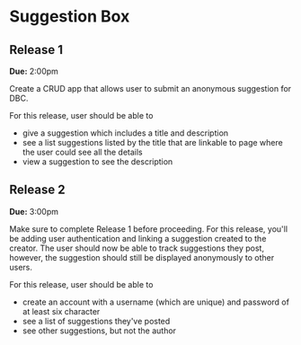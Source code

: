 # Suggestion Box

## Release 1

**Due:** 2:00pm

Create a CRUD app that allows user to submit an anonymous suggestion for DBC. 

For this release, user should be able to

- give a suggestion which includes a title and description
- see a list suggestions listed by the title that are linkable to page where the user could see all the details
- view a suggestion to see the description

## Release 2

**Due:** 3:00pm

Make sure to complete Release 1 before proceeding. For this release, you'll be adding user authentication and linking a suggestion created to the creator. The user should now be able to track suggestions they post, however, the suggestion should still be displayed anonymously to other users.

For this release, user should be able to

- create an account with a username (which are unique) and password of at least six character
- see a list of suggestions they've posted
- see other suggestions, but not the author
